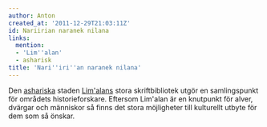 ```yaml
---
author: Anton
created_at: '2011-12-29T21:03:11Z'
id: Nariirian naranek nilana
links:
  mention:
  - 'Lim''alan'
  - asharisk
title: 'Nari''iri''an naranek nilana'
---
```


Den [ashariska] staden [Lim'alans] stora skriftbibliotek utgör en samlingspunkt för områdets
historieforskare. Eftersom Lim'alan är en knutpunkt för alver, dvärgar och människor så finns det
stora möjligheter till kulturellt utbyte för dem som så önskar.

  [ashariska]: asharisk
  [Lim'alans]: Limalan
